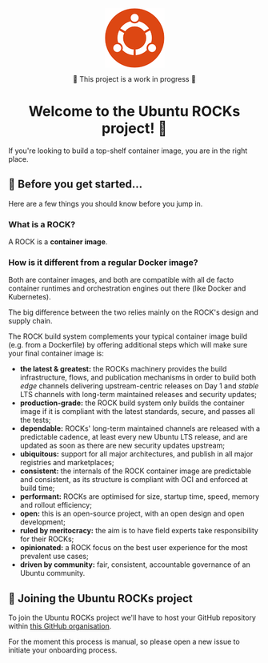     
<div align="center">
 <img align="center" src="assets/logo.gif">
 
 :construction: This project is a work in progress :construction:

 # Welcome to the Ubuntu ROCKs project! 👋 
</div>

If you're looking to build a top-shelf container image, you are in the right place.

## 🍿 Before you get started...

Here are a few things you should know before you jump in.

### What is a ROCK?

A ROCK is a **container image**. 

### How is it different from a regular Docker image?

Both are container images, and both are compatible with all de facto container runtimes and orchestration engines out there (like Docker and Kubernetes).

The big difference between the two relies mainly on the ROCK's design and supply chain.

The ROCK build system complements your typical container image build (e.g. from a Dockerfile) by offering additional steps which will make sure your final container image is:

 - **the latest & greatest:** the ROCKs machinery provides the build infrastructure, flows, and publication mechanisms in order to build both _edge_ channels delivering upstream-centric releases on Day 1 and _stable_ LTS channels with long-term maintained releases and security updates;
 - **production-grade:** the ROCK build system only builds the container image if it is compliant with the latest standards, secure, and passes all the tests;
 - **dependable:** ROCKs' long-term maintained channels are released with a predictable cadence, at least every new Ubuntu LTS release, and are updated as soon as there are new security updates upstream;
 - **ubiquitous:** support for all major architectures, and publish in all major registries and marketplaces;
 - **consistent:** the internals of the ROCK container image are predictable and consistent, as its structure is compliant with OCI and enforced at build time;
 - **performant:** ROCKs are optimised for size, startup time, speed, memory and rollout efficiency;
 - **open:** this is an open-source project, with an open design and open development;
 - **ruled by meritocracy:** the aim is to have field experts take responsibility for their ROCKs;
 - **opinionated:** a ROCK focus on the best user experience for the most prevalent use cases;
 - **driven by community:** fair, consistent, accountable governance of an Ubuntu community.


## 🌈 Joining the Ubuntu ROCKs project

To join the Ubuntu ROCKs project we'll have to host your GitHub repository within [this GitHub organisation](https://github.com/ubuntu-rocks).

For the moment this process is manual, so please open a new issue to initiate your onboarding process.

<!-- ### Creating my first ROCK

Once your onboarding process is finalized, you'll find your application repository `<app>` hosted at `https://github.com/ubuntu-rocks/<app>`. Now, to containerize your application into a ROCK, you just need to follow these steps:

 1. add a `rockcraft.yaml` ([template here](../rockcraft.yaml.template)) to your project's root (in the same path as the Dockerfile), 
 2. once you're code is ready to be built into a ROCK, create a Git branch in your repo, with the following name: `channels/<imageName:tag>`
     - Example: if I am publishing an Ubuntu 20.04 NGINXv1.18 ROCK into Docker Hub, then `<imageName:tag> = ubuntu/nginx:1.18-20.04`
 3. wait. The Ubuntu ROCKs project will automatically pick up your branch, build your ROCK and let you know once the process is over

And that's it! You can then pull and use your ROCK as any other container image.


## 👩‍💻 Useful resources

Coming soon: CODE_OF_CONDUCT.md, CONTRIBUTING.md, SECURITY.md, SUPPORT.md	
 -->
